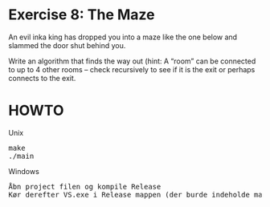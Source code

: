 # Exercise 8: The Maze
An evil inka king has dropped you into a maze like the one below and slammed the door shut behind you.

Write an algorithm that finds the way out (hint: A “room” can be connected to up to 4 other rooms – check recursively to see if it is the exit or perhaps connects to the exit.

# HOWTO

Unix
<pre>
make
./main
</pre>

Windows
<pre>
Åbn project filen og kompile Release
Kør derefter VS.exe i Release mappen (der burde indeholde maze.txt filen)
</pre>

